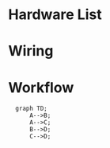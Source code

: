 # Hardware List


# Wiring

# Workflow
```mermaid
  graph TD;
      A-->B;
      A-->C;
      B-->D;
      C-->D;
``` 